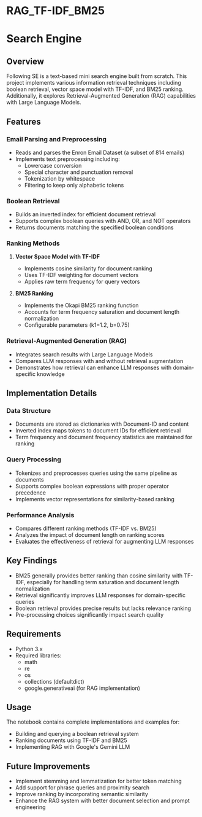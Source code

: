 # RAG_TF-IDF_BM25

# Search Engine

## Overview
Following SE is a text-based mini search engine built from scratch. This project implements various information retrieval techniques including boolean retrieval, vector space model with TF-IDF, and BM25 ranking. Additionally, it explores Retrieval-Augmented Generation (RAG) capabilities with Large Language Models.

## Features

### Email Parsing and Preprocessing
- Reads and parses the Enron Email Dataset (a subset of 814 emails)
- Implements text preprocessing including:
  - Lowercase conversion
  - Special character and punctuation removal
  - Tokenization by whitespace
  - Filtering to keep only alphabetic tokens

### Boolean Retrieval
- Builds an inverted index for efficient document retrieval
- Supports complex boolean queries with AND, OR, and NOT operators
- Returns documents matching the specified boolean conditions

### Ranking Methods
1. **Vector Space Model with TF-IDF**
   - Implements cosine similarity for document ranking
   - Uses TF-IDF weighting for document vectors
   - Applies raw term frequency for query vectors

2. **BM25 Ranking**
   - Implements the Okapi BM25 ranking function
   - Accounts for term frequency saturation and document length normalization
   - Configurable parameters (k1=1.2, b=0.75)

### Retrieval-Augmented Generation (RAG)
- Integrates search results with Large Language Models
- Compares LLM responses with and without retrieval augmentation
- Demonstrates how retrieval can enhance LLM responses with domain-specific knowledge

## Implementation Details

### Data Structure
- Documents are stored as dictionaries with Document-ID and content
- Inverted index maps tokens to document IDs for efficient retrieval
- Term frequency and document frequency statistics are maintained for ranking

### Query Processing
- Tokenizes and preprocesses queries using the same pipeline as documents
- Supports complex boolean expressions with proper operator precedence
- Implements vector representations for similarity-based ranking

### Performance Analysis
- Compares different ranking methods (TF-IDF vs. BM25)
- Analyzes the impact of document length on ranking scores
- Evaluates the effectiveness of retrieval for augmenting LLM responses

## Key Findings
- BM25 generally provides better ranking than cosine similarity with TF-IDF, especially for handling term saturation and document length normalization
- Retrieval significantly improves LLM responses for domain-specific queries
- Boolean retrieval provides precise results but lacks relevance ranking
- Pre-processing choices significantly impact search quality

## Requirements
- Python 3.x
- Required libraries:
  - math
  - re
  - os
  - collections (defaultdict)
  - google.generativeai (for RAG implementation)

## Usage
The notebook contains complete implementations and examples for:
- Building and querying a boolean retrieval system
- Ranking documents using TF-IDF and BM25
- Implementing RAG with Google's Gemini LLM

## Future Improvements
- Implement stemming and lemmatization for better token matching
- Add support for phrase queries and proximity search
- Improve ranking by incorporating semantic similarity
- Enhance the RAG system with better document selection and prompt engineering
